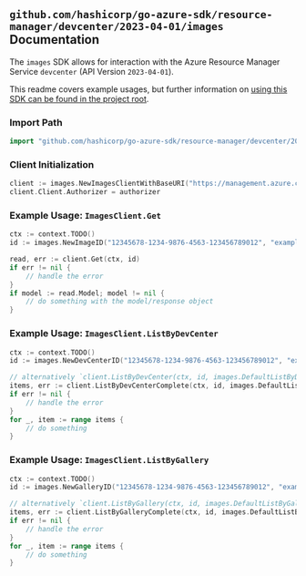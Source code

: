 
## `github.com/hashicorp/go-azure-sdk/resource-manager/devcenter/2023-04-01/images` Documentation

The `images` SDK allows for interaction with the Azure Resource Manager Service `devcenter` (API Version `2023-04-01`).

This readme covers example usages, but further information on [using this SDK can be found in the project root](https://github.com/hashicorp/go-azure-sdk/tree/main/docs).

### Import Path

```go
import "github.com/hashicorp/go-azure-sdk/resource-manager/devcenter/2023-04-01/images"
```


### Client Initialization

```go
client := images.NewImagesClientWithBaseURI("https://management.azure.com")
client.Client.Authorizer = authorizer
```


### Example Usage: `ImagesClient.Get`

```go
ctx := context.TODO()
id := images.NewImageID("12345678-1234-9876-4563-123456789012", "example-resource-group", "devCenterValue", "galleryValue", "imageValue")

read, err := client.Get(ctx, id)
if err != nil {
	// handle the error
}
if model := read.Model; model != nil {
	// do something with the model/response object
}
```


### Example Usage: `ImagesClient.ListByDevCenter`

```go
ctx := context.TODO()
id := images.NewDevCenterID("12345678-1234-9876-4563-123456789012", "example-resource-group", "devCenterValue")

// alternatively `client.ListByDevCenter(ctx, id, images.DefaultListByDevCenterOperationOptions())` can be used to do batched pagination
items, err := client.ListByDevCenterComplete(ctx, id, images.DefaultListByDevCenterOperationOptions())
if err != nil {
	// handle the error
}
for _, item := range items {
	// do something
}
```


### Example Usage: `ImagesClient.ListByGallery`

```go
ctx := context.TODO()
id := images.NewGalleryID("12345678-1234-9876-4563-123456789012", "example-resource-group", "devCenterValue", "galleryValue")

// alternatively `client.ListByGallery(ctx, id, images.DefaultListByGalleryOperationOptions())` can be used to do batched pagination
items, err := client.ListByGalleryComplete(ctx, id, images.DefaultListByGalleryOperationOptions())
if err != nil {
	// handle the error
}
for _, item := range items {
	// do something
}
```
